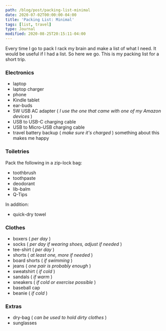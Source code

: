 ```yaml
---
path: /blog/post/packing-list-minimal
date: 2020-07-02T00:00:00-04:00
title: 'Packing List: Minimal'
tags: [list, travel]
type: Journal
modified: 2020-08-25T20:15:11-04:00
---
```


Every time I go to pack I rack my brain and make a list of what I need. It would be useful if I had a list. So here we go. This is my packing list for a short trip.

### Electronics

- laptop
- laptop charger
- phone
- Kindle tablet
- ear-buds
- 5W USB AC adapter ( _I use the one that came with one of my Amazon devices_ )
- USB to USB-C charging cable
- USB to Micro-USB charging cable
- travel battery backup ( _make sure it's charged_ ) something about this makes me happy

### Toiletries

Pack the following in a zip-lock bag:

- toothbrush
- toothpaste
- deodorant
- lib-balm
- Q-Tips

In addition:

- quick-dry towel

### Clothes

- boxers ( _per day_ )
- socks ( _per day if wearing shoes, adjust if needed_ )
- tee-shirt ( _per day_ )
- shorts ( _at least one, more if needed_ )
- board shorts ( _if swimming_ )
- jeans ( _one pair is probably enough_ )
- sweatshirt ( _if cold_ )
- sandals ( _if warm_ )
- sneakers ( _if cold or exercise possible_ )
- baseball cap
- beanie ( _if cold_ )

### Extras

- dry-bag ( _can be used to hold dirty clothes_ )
- sunglasses